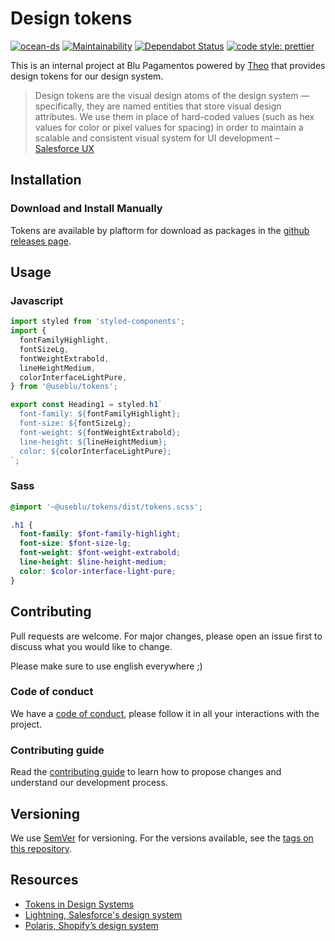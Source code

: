 # Design tokens

[![ocean-ds](https://circleci.com/gh/ocean-ds/ocean-tokens/tree/master.svg?style=shield)](https://circleci.com/gh/ocean-ds/ocean-tokens/tree/master) [![Maintainability](https://api.codeclimate.com/v1/badges/3bd94959d7302d83057d/maintainability)](https://codeclimate.com/repos/5d9101d66ac2d031ba00001e/maintainability) [![Dependabot Status](https://api.dependabot.com/badges/status?host=github&repo=ocean-ds/ocean-tokens&identifier=206170935)](https://dependabot.com) [![code style: prettier](https://img.shields.io/badge/code_style-prettier-ff69b4.svg)](https://github.com/prettier/prettier)

This is an internal project at Blu Pagamentos powered by [Theo](https://github.com/salesforce-ux/theo) that provides design tokens for our design system.

> Design tokens are the visual design atoms of the design system — specifically, they are named entities that store visual design attributes. We use them in place of hard-coded values (such as hex values for color or pixel values for spacing) in order to maintain a scalable and consistent visual system for UI development – [Salesforce UX](https://www.lightningdesignsystem.com/design-tokens/)

## Installation

### Download and Install Manually

Tokens are available by plaftorm for download as packages in the [github releases page](https://github.com/ocean-ds/ocean-tokens/releases).

## Usage

### Javascript

```js
import styled from 'styled-components';
import {
  fontFamilyHighlight,
  fontSizeLg,
  fontWeightExtrabold,
  lineHeightMedium,
  colorInterfaceLightPure,
} from '@useblu/tokens';

export const Heading1 = styled.h1`
  font-family: ${fontFamilyHighlight};
  font-size: ${fontSizeLg};
  font-weight: ${fontWeightExtrabold};
  line-height: ${lineHeightMedium};
  color: ${colorInterfaceLightPure};
`;
```

### Sass

```scss
@import '~@useblu/tokens/dist/tokens.scss';

.h1 {
  font-family: $font-family-highlight;
  font-size: $font-size-lg;
  font-weight: $font-weight-extrabold;
  line-height: $line-height-medium;
  color: $color-interface-light-pure;
}
```

## Contributing

Pull requests are welcome. For major changes, please open an issue first to discuss what you would like to change.

Please make sure to use english everywhere ;)

### Code of conduct

We have a [code of conduct](.github/CODE_OF_CONDUCT.md),
please follow it in all your interactions with the project.

### Contributing guide

Read the [contributing guide](https://github.com/ocean-ds/ocean-tokens/blob/master/CONTRIBUTING.md)
to learn how to propose changes and understand our development process.

## Versioning

We use [SemVer](http://semver.org/) for versioning. For the versions available, see the [tags on this repository](https://github.com/ocean-ds/ocean-tokens/tags).

## Resources

- [Tokens in Design Systems](https://medium.com/eightshapes-llc/tokens-in-design-systems-25dd82d58421)
- [Lightning, Salesforce's design system](https://lightningdesignsystem.com/design-tokens/)
- [Polaris, Shopify’s design system](https://github.com/Shopify/polaris-tokens)
